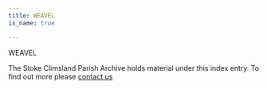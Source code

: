 ```yaml
---
title: WEAVEL
is_name: true

---
```


WEAVEL


The Stoke Climsland Parish Archive holds material under this index entry. To find out more please [contact us](/contact/)
